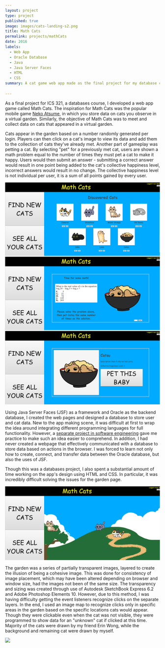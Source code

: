 ```yaml
---
layout: project
type: project
published: true
image: images/cats-landing-s2.png
title: Math Cats
permalink: projects/mathCats
date: 2016
labels:
  - Web App
  - Oracle Database
  - Java
  - Java Server Faces
  - HTML
  - CSS
summary: A cat game web app made as the final project for my database class.

---
```


As a final project for ICS 321, a databases course, I developed a web app game called Math Cats. The inspiration for Math Cats was the popular mobile game [Neko Atsume](https://en.wikipedia.org/wiki/Neko_Atsume), in which you store data on cats you observe in a virtual garden. Similarly, the objective of Math Cats was to meet and collect data on cats that appeared in a virtual garden.

Cats appear in the garden based on a number randomly generated per login. Players can then click on a cat's image to view its data and add them to the collection of cats they've already met. Another part of gameplay was petting a cat. By selecting "pet" for a previously met cat, users are shown a math problem equal to the number of times they must pet a cat to make it happy. Users would then submit an answer - submitting a correct answer would result in one point being added to the cat's collective happiness level, incorrect answers would result in no change. The collective happiness level is not individual per user, it is a sum of all points gained by every user.

<img class="ui image" src="../images/cats-collection.png">
<img class="ui image" src="../images/cats-pet.png">
<img class="ui image" src="../images/cats-statistics.png">

Using Java Server Faces (JSF) as a framework and Oracle as the backend database, I created the web pages and designed a database to store user and cat data. New to the app making scene, it was difficult at first to wrap the idea around integrating different programming languages for full functionality. However, a [separate project in software engineering](https://mariahgaoiran.github.io/projects/CS) gave me practice to make such an idea easier to comprehend. In addition, I had never created a webpage that effectively communicated with a database to store data based on actions in the browser. I was forced to learn not only how to create, connect, and transfer data between the Oracle database, but also the uses of JSF.

Though this was a databases project, I also spent a substantial amount of time working on the app's design using HTML and CSS. In particular, it was incredibly difficult solving the issues for the garden page.

<img class="ui image" src="../images/cats-garden-partial.png">

The garden was a series of partially transparent images, layered to create the illusion of being a cohesive image. This was done for consistency of image placement, which may have been altered depending on browser and window size, had the images not been of the same size. The transparency and sizing was created through use of Autodesk SketchBook Express 6.2 and Adobe Photoshop Elements 10.  However, due to this method, I was having difficulty getting the event listeners recognize clicks on the separate layers. In the end, I used an image map to recognize clicks only in specific areas in the garden based on the specific locations cats would appear. Though they were clickable even when the cat was not visible, they were programmed to show data for an "unknown" cat if clicked at this time.
Majority of the cats were drawn by my friend Erin Wong, while the background and remaining cat were drawn by myself.

<img class="ui image" src="../images/cats-garden-full.png">